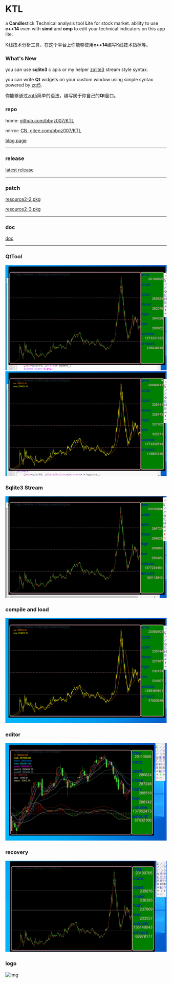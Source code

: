 # KTL

a **Candle**stick **T**echnical analysis tool **L**ite for stock market. ability to use **c++14** even with **simd** and **omp** to edit your technical indicators on this app lite.

K线技术分析工具，在这个平台上你能够使用**c++14**编写K线技术指标等。

### What's New
you can use **sqlite3** c apis or my helper [zqlite3](https://github.com/bbqz007/sqlite3zz) stream style syntax.

you can write **Qt** widgets on your custom window using simple syntax powered by [zqt5](https://github.com/bbqz007/zhelper-qt5Widgets).

你能够通过[zqt5](https://github.com/bbqz007/zhelper-qt5Widgets)简单的语法，编写属于你自己的**Qt**窗口。

### repo
home: [github.com/bbqz007/KTL](https://github.com/bbqz007/KTL)

mirror: [CN, gitee.com/bbqz007/KTL](https://gitee.com/bbqz007/KTL)

[blog page](https://www.cnblogs.com/bbqzsl/p/15195253.html)

----------------------------

### release
[latest release](bin/KTL%20%5Bzhelper.release.20220331%5D.7z)

----------------------------

### patch
[resource2-2.pkg](patch/resource2-2.pkg)

[resource2-3.pkg](patch/resource2-3.pkg)

----------------------------

### doc
[doc](doc)

----------------------------
### QtTool
![img](resources/GIF_KTL_QT_TOOL2.gif)
![img](resources/GIF_KTL_QT_TOOL2_EDIT.gif)
### Sqlite3 Stream
![img](resources/GIF_KTL_ZQLITE3_STREAMING.gif)
### compile and load
![img](resources/GIF_KTL_Load2022.gif)
### editor
![img](resources/GIF_KTL_EDIT.gif)
### recovery
![img](resources/GIF_KTL_RE2.gif)
### logo
![img](resources/GIF_KTL_LOGO2.gif)
